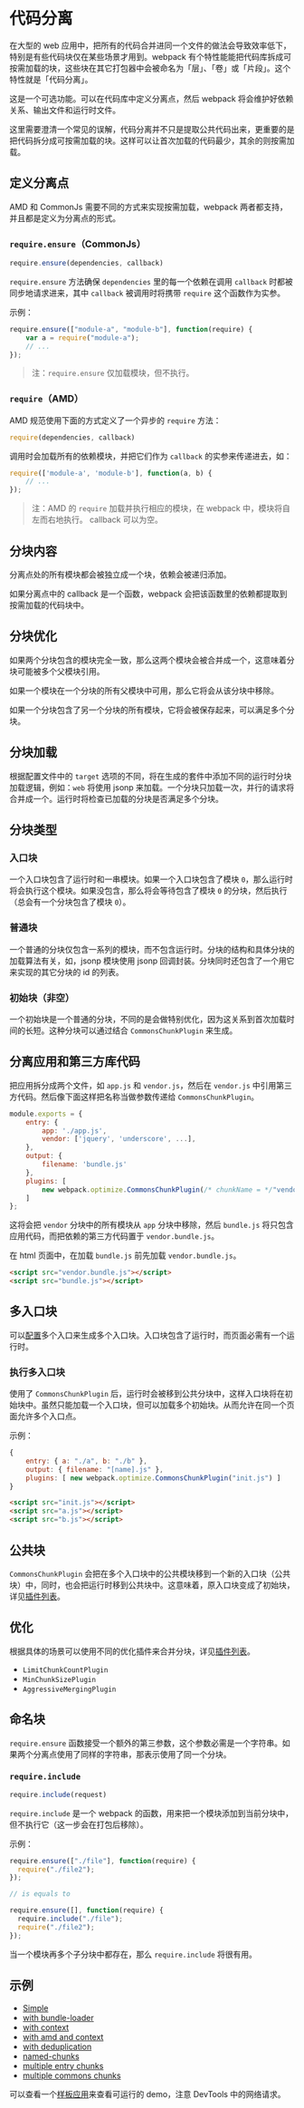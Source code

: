 # 代码分离

在大型的 web 应用中，把所有的代码合并进同一个文件的做法会导致效率低下，特别是有些代码块仅在某些场景才用到。webpack 有个特性能能把代码库拆成可按需加载的块，这些块在其它打包器中会被命名为「层」、「卷」或「片段」。这个特性就是「代码分离」。

这是一个可选功能。可以在代码库中定义分离点，然后 webpack 将会维护好依赖关系、输出文件和运行时文件。

这里需要澄清一个常见的误解，代码分离并不只是提取公共代码出来，更重要的是把代码拆分成可按需加载的块。这样可以让首次加载的代码最少，其余的则按需加载。

## 定义分离点

AMD 和 CommonJs 需要不同的方式来实现按需加载，webpack 两者都支持，并且都是定义为分离点的形式。

### `require.ensure`（CommonJs）

```js
require.ensure(dependencies, callback)
```

`require.ensure` 方法确保 `dependencies` 里的每一个依赖在调用 `callback` 时都被同步地请求进来，其中 `callback` 被调用时将携带 `require` 这个函数作为实参。

示例：

```js
require.ensure(["module-a", "module-b"], function(require) {
	var a = require("module-a");
	// ...
});
```

> 注：`require.ensure` 仅加载模块，但不执行。

### `require`（AMD）

AMD 规范使用下面的方式定义了一个异步的 `require` 方法：

```js
require(dependencies, callback)
```

调用时会加载所有的依赖模块，并把它们作为 `callback` 的实参来传递进去，如：

```js
require(['module-a', 'module-b'], function(a, b) {
	// ...
});
```

> 注：AMD 的 `require` 加载并执行相应的模块，在 webpack 中，模块将自左而右地执行。
> callback 可以为空。

## 分块内容

分离点处的所有模块都会被独立成一个块，依赖会被递归添加。

如果分离点中的 callback 是一个函数，webpack 会把该函数里的依赖都提取到按需加载的代码块中。

## 分块优化

如果两个分块包含的模块完全一致，那么这两个模块会被合并成一个，这意味着分块可能被多个父模块引用。

如果一个模块在一个分块的所有父模块中可用，那么它将会从该分块中移除。

如果一个分块包含了另一个分块的所有模块，它将会被保存起来，可以满足多个分块。

## 分块加载

根据配置文件中的 `target` 选项的不同，将在生成的套件中添加不同的运行时分块加载逻辑，例如：`web` 将使用 jsonp 来加载。一个分块只加载一次，并行的请求将合并成一个。运行时将检查已加载的分块是否满足多个分块。

## 分块类型

### 入口块

一个入口块包含了运行时和一串模块。如果一个入口块包含了模块 `0`，那么运行时将会执行这个模块。如果没包含，那么将会等待包含了模块 `0` 的分块，然后执行（总会有一个分块包含了模块 `0`）。

### 普通块

一个普通的分块仅包含一系列的模块，而不包含运行时。分块的结构和具体分块的加载算法有关，如，jsonp 模块使用 jsonp 回调封装。分块同时还包含了一个用它来实现的其它分块的 id 的列表。

### 初始块（非空）

一个初始块是一个普通的分块，不同的是会做特别优化，因为这关系到首次加载时间的长短。这种分块可以通过结合 `CommonsChunkPlugin` 来生成。

## 分离应用和第三方库代码

把应用拆分成两个文件，如 `app.js` 和 `vendor.js`，然后在 `vendor.js` 中引用第三方代码。然后像下面这样把名称当做参数传递给 `CommonsChunkPlugin`。

```js
module.exports = {
	entry: {
		app: './app.js',
		vendor: ['jquery', 'underscore', ...],
	},
	output: {
		filename: 'bundle.js'
	},
	plugins: [
		new webpack.optimize.CommonsChunkPlugin(/* chunkName = */"vendor", /* filename= */"vendor.bundle.js")
	]
};
```

这将会把 `vendor` 分块中的所有模块从 `app` 分块中移除，然后 `bundle.js` 将只包含应用代码，而把依赖的第三方代码置于 `vendor.bundle.js`。

在 html 页面中，在加载 `bundle.js` 前先加载 `vendor.bundle.js`。

```html
<script src="vendor.bundle.js"></script>
<script src="bundle.js"></script>
```

## 多入口块

可以[配置][configure]多个入口来生成多个入口块。入口块包含了运行时，而页面必需有一个运行时。

### 执行多入口块

使用了 `CommonsChunkPlugin` 后，运行时会被移到公共分块中，这样入口块将在初始块中。虽然只能加载一个入口块，但可以加载多个初始块。从而允许在同一个页面允许多个入口点。

示例：

```js
{
    entry: { a: "./a", b: "./b" },
    output: { filename: "[name].js" },
    plugins: [ new webpack.optimize.CommonsChunkPlugin("init.js") ]
}
```

```html
<script src="init.js"></script>
<script src="a.js"></script>
<script src="b.js"></script>
```

## 公共块

`CommonsChunkPlugin` 会把在多个入口块中的公共模块移到一个新的入口块（公共块）中，同时，也会把运行时移到公共块中。这意味着，原入口块变成了初始块，详见[插件列表][list-of-plugins]。

## 优化

根据具体的场景可以使用不同的优化插件来合并分块，详见[插件列表][list-of-plugins]。

- `LimitChunkCountPlugin`
- `MinChunkSizePlugin`
- `AggressiveMergingPlugin`

## 命名块

`require.ensure` 函数接受一个额外的第三参数，这个参数必需是一个字符串。如果两个分离点使用了同样的字符串，那表示使用了同一个分块。

### `require.include`

```js
require.include(request)
```

`require.include` 是一个 webpack 的函数，用来把一个模块添加到当前分块中，但不执行它（这一步会在打包后移除）。

示例：

```js
require.ensure(["./file"], function(require) {
  require("./file2");
});

// is equals to

require.ensure([], function(require) {
  require.include("./file");
  require("./file2");
});
```

当一个模块再多个子分块中都存在，那么 `require.include` 将很有用。

## 示例

- [Simple][simple]
- [with bundle-loader][with bundle-loader]
- [with context][with context]
- [with amd and context][with amd and context]
- [with deduplication][with deduplication]
- [named-chunks][named-chunks]
- [multiple entry chunks][multiple entry chunks]
- [multiple commons chunks][multiple commons chunks]

可以查看一个[样板应用][example-app]来查看可运行的 demo，注意 DevTools 中的网络请求。


[configure]: cofiguration.md
[list-of-plugins]: list-of-plugins.md
[simple]: https://github.com/webpack/webpack/tree/master/examples/code-splitting
[with bundle-loader]: https://github.com/webpack/webpack/tree/master/examples/code-splitting-bundle-loader
[with context]: https://github.com/webpack/webpack/tree/master/examples/code-splitted-require.context
[with amd and context]: https://github.com/webpack/webpack/tree/master/examples/code-splitted-require.context-amd
[with deduplication]: https://github.com/webpack/webpack/tree/master/examples/code-splitted-dedupe
[named-chunks]: https://github.com/webpack/webpack/tree/master/examples/named-chunks
[multiple entry chunks]: https://github.com/webpack/webpack/tree/master/examples/multiple-entry-points
[multiple commons chunks]: https://github.com/webpack/webpack/tree/master/examples/multiple-commons-chunks
[example-app]: http://webpack.github.io/example-app/


